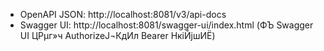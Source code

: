 
- OpenAPI JSON: http://localhost:8081/v3/api-docs
- Swagger UI: http://localhost:8081/swagger-ui/index.html
(ФЪ Swagger UI ЦРµг»ч AuthorizeЈ¬КдИл Bearer <token> НкіЙјшИЁ)


